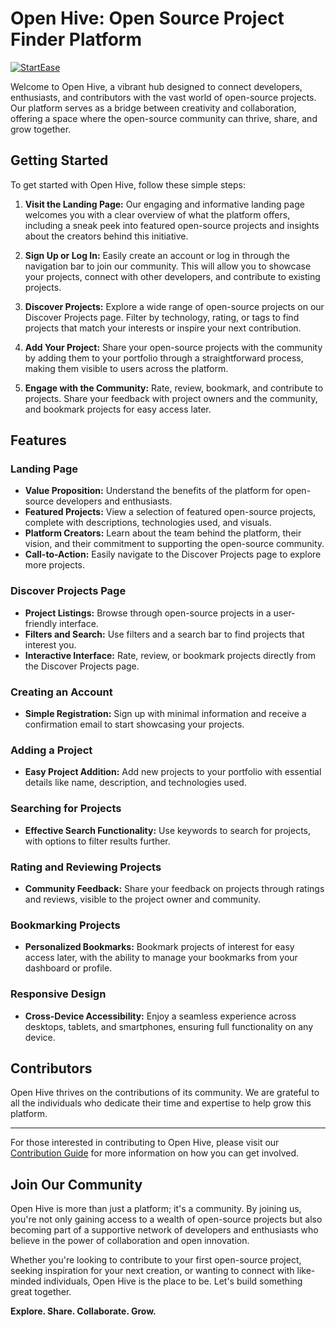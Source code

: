 # Open Hive: Open Source Project Finder Platform

[![StartEase](https://img.shields.io/badge/Generated%20by-StartEase-blue)](https://github.com/JC-Coder/startease)

Welcome to Open Hive, a vibrant hub designed to connect developers, enthusiasts, and contributors with the vast world of open-source projects. Our platform serves as a bridge between creativity and collaboration, offering a space where the open-source community can thrive, share, and grow together.

## Getting Started

To get started with Open Hive, follow these simple steps:

1. **Visit the Landing Page:** Our engaging and informative landing page welcomes you with a clear overview of what the platform offers, including a sneak peek into featured open-source projects and insights about the creators behind this initiative.

2. **Sign Up or Log In:** Easily create an account or log in through the navigation bar to join our community. This will allow you to showcase your projects, connect with other developers, and contribute to existing projects.

3. **Discover Projects:** Explore a wide range of open-source projects on our Discover Projects page. Filter by technology, rating, or tags to find projects that match your interests or inspire your next contribution.

4. **Add Your Project:** Share your open-source projects with the community by adding them to your portfolio through a straightforward process, making them visible to users across the platform.

5. **Engage with the Community:** Rate, review, bookmark, and contribute to projects. Share your feedback with project owners and the community, and bookmark projects for easy access later.

## Features

### Landing Page

- **Value Proposition:** Understand the benefits of the platform for open-source developers and enthusiasts.
- **Featured Projects:** View a selection of featured open-source projects, complete with descriptions, technologies used, and visuals.
- **Platform Creators:** Learn about the team behind the platform, their vision, and their commitment to supporting the open-source community.
- **Call-to-Action:** Easily navigate to the Discover Projects page to explore more projects.

### Discover Projects Page

- **Project Listings:** Browse through open-source projects in a user-friendly interface.
- **Filters and Search:** Use filters and a search bar to find projects that interest you.
- **Interactive Interface:** Rate, review, or bookmark projects directly from the Discover Projects page.

### Creating an Account

- **Simple Registration:** Sign up with minimal information and receive a confirmation email to start showcasing your projects.

### Adding a Project

- **Easy Project Addition:** Add new projects to your portfolio with essential details like name, description, and technologies used.

### Searching for Projects

- **Effective Search Functionality:** Use keywords to search for projects, with options to filter results further.

### Rating and Reviewing Projects

- **Community Feedback:** Share your feedback on projects through ratings and reviews, visible to the project owner and community.

### Bookmarking Projects

- **Personalized Bookmarks:** Bookmark projects of interest for easy access later, with the ability to manage your bookmarks from your dashboard or profile.

### Responsive Design

- **Cross-Device Accessibility:** Enjoy a seamless experience across desktops, tablets, and smartphones, ensuring full functionality on any device.

## Contributors

Open Hive thrives on the contributions of its community. We are grateful to all the individuals who dedicate their time and expertise to help grow this platform.

<hr>

For those interested in contributing to Open Hive, please visit our [Contribution Guide](CONTRIBUTING.md) for more information on how you can get involved.

## Join Our Community

Open Hive is more than just a platform; it's a community. By joining us, you're not only gaining access to a wealth of open-source projects but also becoming part of a supportive network of developers and enthusiasts who believe in the power of collaboration and open innovation.

Whether you're looking to contribute to your first open-source project, seeking inspiration for your next creation, or wanting to connect with like-minded individuals, Open Hive is the place to be. Let's build something great together.

**Explore. Share. Collaborate. Grow.**
